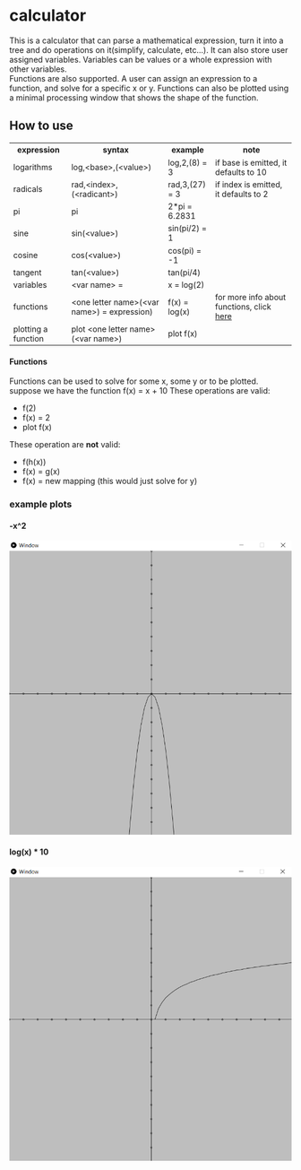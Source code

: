 <h1>calculator</h1>
<p>
    This is a calculator that can parse a mathematical expression, turn it into a tree
    and do operations on it(simplify, calculate, etc...).
    It can also store user assigned variables. Variables can be values or a whole expression with other variables.<br>
    Functions are also supported. A user can assign an expression to a function, and solve for a specific x or y.
    Functions can also be plotted using a minimal processing window that shows the shape of the function. 
</p>

<h2>How to use</h2>
<table>
        <tr>
            <th>expression</th>
            <th>syntax</th>
            <th>example</th>
            <th>note</th>
        </tr>
        <tr>
            <td>logarithms</td>
            <td>log,&lt;base&gt;,(&lt;value&gt;)</td>
            <td>log,2,(8) = 3</td>
            <td>if base is emitted, it defaults to 10</td>
        </tr>
        <tr>
            <td>radicals</td>
            <td>rad,&lt;index&gt;,(&lt;radicant&gt;)</td>
            <td>rad,3,(27) = 3</td>
            <td>if index is emitted, it defaults to 2</td>
        </tr>
        <tr>
            <td>pi</td>
            <td>pi</td>
            <td>2*pi = 6.2831 </td>
            <td></td>
        </tr>
        <tr>
            <td>sine</td>
            <td>sin(&lt;value&gt;)</td>
            <td>sin(pi/2) = 1</td>
            <td></td>
        </tr>
        <tr>
            <td>cosine</td>
            <td>cos(&lt;value&gt;)</td>
            <td>cos(pi) = -1</td>
            <td></td>
        </tr>
        <tr>
            <td>tangent</td>
            <td>tan(&lt;value&gt;)</td>
            <td>tan(pi/4)</td>
            <td></td>
        </tr>
        <tr>
            <td>variables</td>
            <td>&lt;var name&gt; =</td>
            <td>x = log(2)</td>
            <td></td>
        </tr>
        <tr>
            <td>functions</td>
            <td>&lt;one letter name&gt;(&lt;var name&gt;) = expression)</td>
            <td>f(x) = log(x)</td>
            <td>for more info about functions, click <a href="#functions">here</a></td>
        </tr>
        <tr>
            <td>plotting a function</td>
            <td>plot &lt;one letter name&gt;(&lt;var name&gt;)</td>
            <td>plot f(x)</td>
            <td></td>
        </tr>

</table>
<h4 id="functions">Functions</h4>
<p>
Functions can be used to solve for some x, some y or to be plotted. <br>
suppose we have the function f(x) = x + 10
These operations are valid:<br>
</p>
<ul>
<li>f(2)</li>
<li>f(x) = 2</li>
<li>plot f(x)</li>
</ul>
<p>These operation are <b>not</b> valid:<br></p>
<ul>
<li>f(h(x))</li>
<li>f(x) = g(x)</li>
<li>f(x) = new mapping (this would just solve for y)</li>
</ul>
<h3>example plots</h3>
<h4>-x^2</h4>
<img src="img/-x^2.png">
<h4>log(x) * 10</h4>
<img src="img/10 log(x).png">

